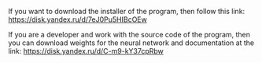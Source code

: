 
If you want to download the installer of the program, then follow this link: https://disk.yandex.ru/d/7eJ0Pu5HIBcOEw

If you are a developer and work with the source code of the program, then you can download weights for the neural network and documentation at the link: https://disk.yandex.ru/d/C-m9-kY37cpRbw
